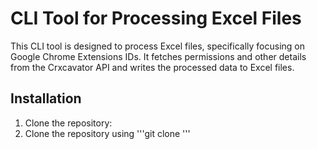 # CLI Tool for Processing Excel Files

This CLI tool is designed to process Excel files, specifically focusing on Google Chrome Extensions IDs. It fetches permissions and other details from the Crxcavator API and writes the processed data to Excel files.

## Installation

1. Clone the repository:
2. Clone the repository using '''git clone '''
